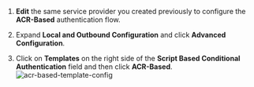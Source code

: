 
1.	**Edit** the same service provider you created previously to configure the **ACR-Based** authentication flow.
    
2.	Expand **Local and Outbound Configuration** and click **Advanced Configuration**.
   
3.	Click on **Templates** on the right side of the **Script Based Conditional Authentication** field and then click **ACR-Based**.  
    ![acr-based-template-config](../../../../assets/img/fragments/acr-based-template-config.png)
